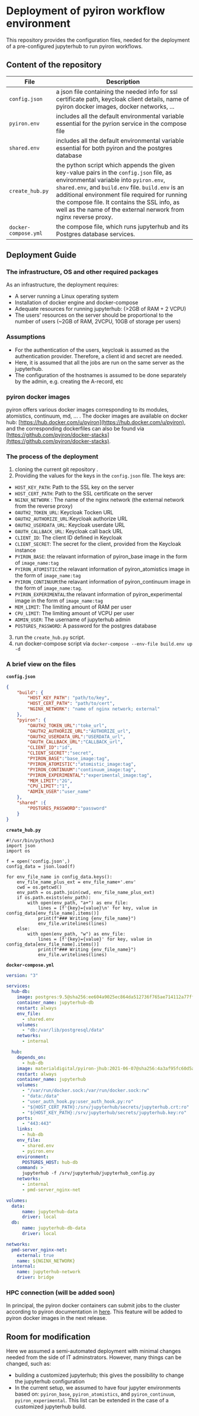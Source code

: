 # Deployment of pyiron workflow environment 
This repository provides the configuration files, needed for the deployment of a pre-configured jupyterhub to run pyiron workflows.

## Content of the repository
| File | Description |
| ----------------- | ----------- |
|`config.json` | a json file containing the needed info for ssl certificate path, keycloak client details, name of pyiron docker images, docker networks, ... |
| `pyiron.env` | includes all the default environmental variable essential for the pyrion service in the compose file |
| `shared.env` | includes all the default environmental variable essential for both pyiron and the postgres database |
| `create_hub.py` | the python script which appends the given key-value pairs in the `config.json` file, as environmental variable into `pyiron.env`, `shared.env`, and `build.env` file.  `build.env` is an additional environment file required for running the compose file. It contains the SSL info, as well as the name of the external nerwork from nginx reverse proxy. |
| `docker-compose.yml` | the compose file, which runs jupyterhub and its Postgres database services. |
   
## Deployment Guide
### The infrastructure, OS and other required packages
As an infrastructure, the deployment requires:  
- A server running a Linux operating system
- Installation of docker engine and docker-compose
- Adequate resources for running jupyterhub: (>2GB of RAM + 2 VCPU) 
- The users' resources on the server should be proportional to the number of users (~2GB of RAM, 2VCPU, 10GB of storage per users)

### Assumptions
- For the authentication of the users, keycloak is assumed as the authentication provider. Therefore, a client id and secret are needed.
- Here, it is assumed that all the jobs are run on the same server as the jupyterhub.
- The configuration of the hostnames is assumed to be done separately by the admin, e.g. creating the A-record, etc

### pyiron docker images  
pyiron offers various docker images corresponding to its modules, atomistics, continuum, md, ... . The docker images are available on docker hub: [https://hub.docker.com/u/pyiron](https://hub.docker.com/u/pyiron), and the corresponding dockerfiles can also be found via [https://github.com/pyiron/docker-stacks](https://github.com/pyiron/docker-stacks).   

### The process of the deployment
1) cloning the current git repository .
2) Providing the values for the keys in the `config.json` file. The keys are:
- `HOST_KEY_PATH`: Path to the SSL key on the server 
- `HOST_CERT_PATH`: Path to the SSL certificate on the server
- `NGINX_NETWORK` : The name of the nginx network (the external network from the reverse proxy)
- `OAUTH2_TOKEN_URL`: Keycloak Tocken URL
- `OAUTH2_AUTHORIZE_URL`:Keycloak authorize URL
- `OAUTH2_USERDATA_URL`: Keycloak userdate URL
- `OAUTH_CALLBACK_URL`: Keycloak call back URL
- `CLIENT_ID`: The client ID defined in Keycloak
- `CLIENT_SECRET`: The secret for the client, provided from the Keycloak instance 
- `PYIRON_BASE`: the relavant information of pyiron_base image in the form of `image_name:tag`
- `PYIRON_ATOMISTIC`:the relavant information of pyiron_atomistics image in the form of `image_name:tag`
- `PYIRON_CONTINUUM`:the relavant information of pyiron_continuum image in the form of `image_name:tag`.
- `PYIRON_EXPERIMENTAL`:the relavant information of pyiron_experimental image in the form of `image_name:tag`
- `MEM_LIMIT`: The limiting amount of RAM per user
- `CPU_LIMIT`: The limiting amount of VCPU per user
- `ADMIN_USER`: The username of jupyterhub admin 
- `POSTGRES_PASSWORD`: A password for the postgres database

3) run the `create_hub.py` script.  
4) run docker-compose script via `docker-compose --env-file build.env up -d`

### A brief view on the files
**`config.json`**
```json
{
    "build": {
        "HOST_KEY_PATH": "path/to/key",
        "HOST_CERT_PATH": "path/to/cert",
        "NGINX_NETWORK": "name of nginx network; external"
    },
    "pyiron": {
        "OAUTH2_TOKEN_URL":"toke_url",
        "OAUTH2_AUTHORIZE_URL":"AUTHORIZE_url",
        "OAUTH2_USERDATA_URL":"USERDATA_url",
        "OAUTH_CALLBACK_URL":"CALLBACK_url",
        "CLIENT_ID":"id",
        "CLIENT_SECRET":"secret",
        "PYIRON_BASE":"base_image:tag",
        "PYIRON_ATOMISTIC":"atomistic_image:tag",
        "PYIRON_CONTINUUM":"continuum_image:tag",
        "PYIRON_EXPERIMENTAL":"experimental_image:tag",
        "MEM_LIMIT":"2G",
        "CPU_LIMIT":"1",
        "ADMIN_USER":"user_name"
    },
    "shared" :{
        "POSTGRES_PASSWORD":"password"
    }
}

```

**`create_hub.py`**
```python3
#!/usr/bin/python3
import json
import os

f = open('config.json',)
config_data = json.load(f)

for env_file_name in config_data.keys():
    env_file_name_plus_ext = env_file_name+'.env'
    cwd = os.getcwd()
    env_path = os.path.join(cwd, env_file_name_plus_ext)
    if os.path.exists(env_path):
        with open(env_path, "a+") as env_file:
            lines = [f'{key}={value}\n' for key, value in config_data[env_file_name].items()]
            print(f"### Writing {env_file_name}")
            env_file.writelines(lines)
    else:
        with open(env_path, "w") as env_file:
            lines = [f'{key}={value}' for key, value in config_data[env_file_name].items()]
            print(f"### Writing {env_file_name}")
            env_file.writelines(lines)
```

**`docker-compose.yml`**
```yaml
version: "3"

services:
  hub-db:
    image: postgres:9.5@sha256:ee604a9025ec864da512736f765ae714112a77ffc39d762c76b67ca0f8597e9e
    container_name: jupyterhub-db
    restart: always
    env_file:
      - shared.env
    volumes:
      - "db:/var/lib/postgresql/data"
    networks:
      - internal

  hub:
    depends_on:
      - hub-db
    image: materialdigital/pyiron-jhub:2021-06-07@sha256:4a3af95fc60d5ad0ac6331721a48271b4f2a4dc3ef2d378c0c06a60a2f3a0831
    restart: always
    container_name: jupyterhub
    volumes:
      - "/var/run/docker.sock:/var/run/docker.sock:rw"
      - "data:/data"
      - "user_auth_hook.py:user_auth_hook.py:ro"
      - "${HOST_CERT_PATH}:/srv/jupyterhub/secrets/jupyterhub.crt:ro"
      - "${HOST_KEY_PATH}:/srv/jupyterhub/secrets/jupyterhub.key:ro"
    ports:
      - "443:443"
    links:
      - hub-db
    env_file:
      - shared.env
      - pyiron.env
    environment:
      POSTGRES_HOST: hub-db
    command: >
      jupyterhub -f /srv/jupyterhub/jupyterhub_config.py
    networks:
      - internal
      - pmd-server_nginx-net

volumes:
  data:
      name: jupyterhub-data
      driver: local
  db:
      name: jupyterhub-db-data
      driver: local

networks:
  pmd-server_nginx-net:
    external: true
    name: ${NGINX_NETWORK}
  internal:
    name: jupyterhub-network
    driver: bridge

```
### HPC connection (will be added soon)  
In principal, the pyiron docker containers can submit jobs to the cluster according to pyiron documentation in [here](https://pyiron.readthedocs.io/en/latest/source/installation.html#submit-to-remote-hpc).
This feature will be added to pyiron docker images in the next release.

## Room for modification
Here we assumed a semi-automated deployment with minimal changes needed from the side of IT adminstrators. However, many things can be changed, such as:
- building a customized jupyterhub; this gives the possibility to change the jupyterhub configuration
- In the current setup, we assumed to have four jupyter environments based on: `pyiron_base`, `pyiron_atomistics`, and `pyiron_continuum`, `pyiron_experimental`. This list can be extended in the case of a customized jupyterhub build.

